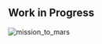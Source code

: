 
##  Work in Progress   

![mission_to_mars](https://user-images.githubusercontent.com/82190357/134472127-253ebcc7-081b-4600-8376-55c236490246.png)
